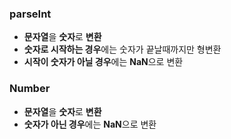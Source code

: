 ### parseInt
* **문자열**을 **숫자**로 **변환**
* **숫자로 시작하는 경우**에는 숫자가 끝날때까지만 형변환
* **시작이 숫자가 아닐 경우**에는 **NaN**으로 변환

### Number
* **문자열**을 **숫자**로 **변환**
* **숫자가 아닌 경우**에는 **NaN**으로 변환
